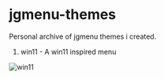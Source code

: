 # jgmenu-themes
Personal archive of jgmenu themes i created. 

1. win11 - A win11 inspired menu

![win11](https://github.com/user-attachments/assets/71c896c2-a650-4637-838a-9c0504841f69)
